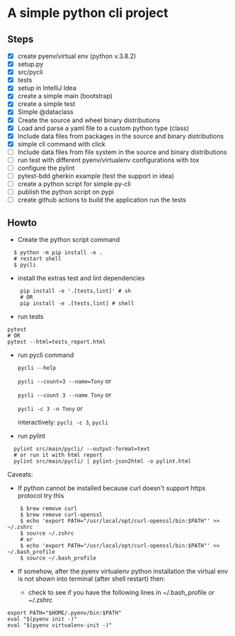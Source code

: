 # A simple python cli project

## Steps

- [x] create pyenv/virtual env (python v.3.8.2)
- [x] setup.py
- [x] src/pycli
- [x] tests
- [x] setup in IntelliJ Idea
- [x] create a simple main (bootstrap)
- [x] create a simple test
- [x] Simple @dataclass
- [x] Create the source and wheel binary distributions
- [x] Load and parse a yaml file to a custom python type (class) 
- [x] Include data files from packages in the source and binary distributions
- [x] simple cli command with click
- [ ] Include data files from file system in the source and binary distributions
- [ ] run test with different pyenv/virtualenv configurations with tox
- [ ] configure the pylint
- [ ] pytest-bdd gherkin example (test the support in idea)
- [ ] create a python script for simple py-cli
- [ ] publish the python script on pypi
- [ ] create github actions to build the application run the tests

## Howto

- Create the python script command

```shell script
  $ python -m pip install -e .
  # restart shell
  $ pycli 
```

- install the extras test and lint dependencies

```shell script
    pip install -e '.[tests,lint]' # sh
    # OR
    pip install -e .[tests,lint] # shell 
```

- run tests 

```shell script
pytest
# OR
pytest --html=tests_report.html
```

- run pycli command

    `pycli --help`
    
    `pycli --count=3 --name=Tony` or
    
    `pycli --count 3 --name Tony` or
    
    `pycli -c 3 -n Tony` or
    
    interactively: `pycli -c 3`, `pycli`

- run pylint 

```shell script
  pylint src/main/pycli/ --output-format=text
  # or run it with html report
  pylint src/main/pycli/ | pylint-json2html -o pylint.html
```

Caveats:

- If python cannot be installed because curl doesn't support https protocol try this

```shell script
    $ brew remove curl
    $ brew remove curl-openssl
    $ echo 'export PATH="/usr/local/opt/curl-openssl/bin:$PATH"' >> ~/.zshrc
    $ source ~/.zshrc
    # or 
    $ echo 'export PATH="/usr/local/opt/curl-openssl/bin:$PATH"' >> ~/.bash_profile  
    $ source ~/.bash_profile
```

- If somehow, after the pyenv virtualenv python installation the virtual env is not shown into terminal (after shell restart) then:

    - check to see if you have the following lines in ~/.bash_profile or ~/.zshrc
    
```shell script
export PATH="$HOME/.pyenv/bin:$PATH"
eval "$(pyenv init -)"
eval "$(pyenv virtualenv-init -)"
```
